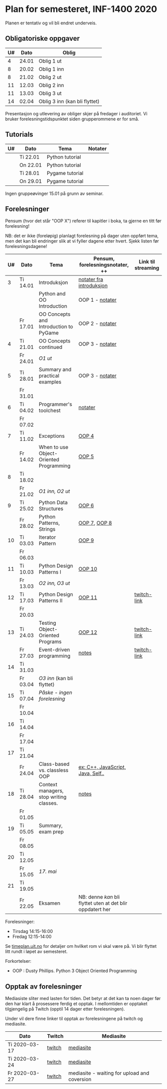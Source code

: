Plan for semesteret, INF-1400 2020
====================================

Planen er tentativ og vil bli endret underveis. 

Obligatoriske oppgaver
-----------------

| U#  | Dato  | Oblig                         |
| --- | ----- | -----------------------       |
| 4   | 24.01 | Oblig 1 ut                    |
| 8   | 20.02 | Oblig 1 inn                   |
| 8   | 21.02 | Oblig 2 ut                    |
| 11  | 12.03 | Oblig 2 inn                   |
| 11  | 13.03 | Oblig 3 ut                    |
| 14  | 02.04 | Oblig 3 inn (kan bli flyttet) |

Presentasjon og utlevering av obliger skjer på fredager i auditoriet.
Vi bruker forelesningstidspunktet siden grupperommene er for små. 

Tutorials
------

| U#  | Dato     | Tema            | Notater        |
| --- | ----     | -----           | -------------- |
|     | Ti 22.01 | Python tutorial |                |
|     | On 22.01 | Python tutorial |                |
|     | Ti 28.01 | Pygame tutorial |                |
|     | On 29.01 | Pygame tutorial |                |

Ingen gruppeøvinger 15.01 på grunn av seminar. 

Forelesninger
-----------

Pensum (hvor det står "OOP X") referer til kapitler i boka, ta gjerne
en titt før forelesning!

NB: det er ikke (foreløpig) planlagt forelesning på dager uten oppført
tema, men det kan bli endringer slik at vi fyller dagene etter
hvert. Sjekk listen før forelesningsdagene!

| U#  | Dato     | Tema                                    | Pensum, forelesningsnotater, ++                                                            | Link til streaming                                  |
| --- | ----     | -----                                   | --------------                                                                             | --------------------                                |
| 3   | Ti 14.01 | Introduksjon                            | [notater fra introduksjon](lectures/introduksjon)                                          |                                                     |
|     |          | Python and OO Introduction              | OOP 1 - [notater](lectures/oop-01-python-intro-and-oo)                                     |                                                     |
|     | Fr 17.01 | OO Concepts and Introduction to PyGame  | OOP 2 - [notater](lectures/oop-02-oo-and-pygame)                                           |                                                     |
| 4   | Ti 21.01 | OO Concepts continued                   | OOP 3 - [notater](lectures/oop-02-03-oo-concepts)                                          |                                                     |
|     | Fr 24.01 | *O1 ut*                                 |                                                                                            |                                                     |
| 5   | Ti 28.01 | Summary and practical examples          | OOP 3 - [notater](lectures/oop-03-summary-and-examples)                                    |                                                     |
|     | Fr 31.01 |                                         |                                                                                            |                                                     |
| 6   | Ti 04.02 | Programmer's toolchest                  | [notater](lectures/lecture-tools)                                                          |                                                     |
|     | Fr 07.02 |                                         |                                                                                            |                                                     |
| 7   | Ti 11.02 | Exceptions                              | [OOP 4](lectures/oop-04-exceptions)                                                        |                                                     |
|     | Fr 14.02 | When to use Object-Oriented Programming | [OOP 5](lectures/oop-05-when-to-use-oop)                                                   |                                                     |
| 8   | Ti 18.02 |                                         |                                                                                            |                                                     |
|     | Fr 21.02 | *O1 inn, O2 ut*                         |                                                                                            |                                                     |
| 9   | Ti 25.02 | Python Data Structures                  | [OOP 6](lectures/oop-06-python-data-structures)                                            |                                                     |
|     | Fr 28.02 | Python Patterns, Strings                | [OOP 7](lectures/oop-07-oop-shortcuts), [OOP 8](lectures/oop-08-strings-and-serialization) |                                                     |
| 10  | Ti 03.03 | Iterator Pattern                        | [OOP 9](lectures/oop-09-iterators)                                                         |                                                     |
|     | Fr 06.03 |                                         |                                                                                            |                                                     |
| 11  | Ti 10.03 | Python Design Patterns I                | [OOP 10](lectures/oop-10-design-pat-1)                                                     |                                                     |
|     | Fr 13.03 | *O2 inn, O3 ut*                         |                                                                                            |                                                     |
| 12  | Ti 17.03 | Python Design Patterns II               | [OOP 11](lectures/oop-11-design-pat-2)                                                     | [twitch-link](https://www.twitch.tv/edvardpedersen) |
|     | Fr 20.03 |                                         |                                                                                            |                                                     |
| 13  | Ti 24.03 | Testing Object-Oriented Programs        | [OOP 12](lectures/oop-12-testing)                                                          | [twitch-link](https://www.twitch.tv/edvardpedersen) |
|     | Fr 27.03 | Event-driven programming                | [notes](lectures/lecture-event-driven-programming)                                         | [twitch-link](https://www.twitch.tv/mbdalen)        |
| 14  | Ti 31.03 |                                         |                                                                                            |                                                     |
|     | Fr 03.04 | *O3 inn* (kan bli flyttet)              |                                                                                            |                                                     |
| 15  | Ti 07.04 | *Påske - ingen forelesning*             |                                                                                            |                                                     |
|     | Fr 10.04 |                                         |                                                                                            |                                                     |
| 16  | Ti 14.04 |                                         |                                                                                            |                                                     |
|     | Fr 17.04 |                                         |                                                                                            |                                                     |
| 17  | Ti 21.04 |                                         |                                                                                            |                                                     |
|     | Fr 24.04 | Class-based vs. classless OOP           | [ex: C++, JavaScript, Java, Self..](lectures/lecture-other-languages)                      |                                                     |
| 18  | Ti 28.04 | Context managers, stop writing classes. | [notes](lectures/lecture-context-mgr-stop-writing-cl)                                      |                                                     |
|     | Fr 01.05 |                                         |                                                                                            |                                                     |
| 19  | Ti 05.05 | Summary, exam prep                      |                                                                                            |                                                     |
|     | Fr 08.05 |                                         |                                                                                            |                                                     |
| 20  | Ti 12.05 |                                         |                                                                                            |                                                     |
|     | Fr 15.05 | *17. mai*                               |                                                                                            |                                                     |
| 21  | Ti 19.05 |                                         |                                                                                            |                                                     |
|     | Fr 22.05 | Eksamen                                 | NB: denne *kan* bli flyttet uten at det blir oppdatert her                                 |                                                     |


Forelesninger: 
- Tirsdag 14:15-16:00 
- Fredag  12:15-14:00 

Se [timeplan.uit.no](http://timeplan.uit.no/emne_timeplan.php?sem=20v&module[]=INF-1400-1)
for detaljer om hvilket rom vi skal være på. Vi blir flyttet litt
rundt i løpet av semesteret.

Forkortelser: 
* OOP : Dusty Phillips. Python 3 Object Oriented Programming


Opptak av forelesninger 
-------------------------

Mediasiste sliter med lasten for tiden. Det betyr at det kan ta noen
dager før den har klart å prosessere ferdig et opptak. I mellomtiden
er opptaket tilgjengelig på Twitch (opptil 14 dager etter
forelesningen).

Under vil dere finne linker til opptak av forelesningene på twitch og
mediasite.


| Dato          | Twitch                                           | Mediasite                                                                               |
|---------------|--------------------------------------------------|-----------------------------------------------------------------------------------------|
| Ti 2020-03-17 | [twitch](https://www.twitch.tv/videos/568998015) | [mediasite](https://mediasite.uit.no/Mediasite/Play/99913e6aa0a349bf93547a80bb38de5d1d) |
| Ti 2020-03-24 | [twitch](https://www.twitch.tv/videos/574245498) | [mediasite](https://mediasite.uit.no/Mediasite/Play/d6338a1806e84688b93c4d771649d2351d) |
| Fr 2020-03-27 | [twitch](https://www.twitch.tv/videos/576521458) | mediasite - waiting for upload and coversion                                            |


